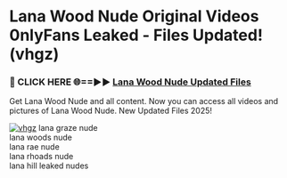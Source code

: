 # Lana Wood Nude Original Videos 0nlyFans Leaked - Files Updated! (vhgz)

<h3>🔴 CLICK HERE 🌐==►► <a href="https://tinyurl.com/52m3yx9h" rel="nofollow">Lana Wood Nude Updated Files</a></h3>

Get Lana Wood Nude and all content. Now you can access all videos and pictures of Lana Wood Nude. New Updated Files 2025!

[![vhgz](https://i.imgur.com/TnHtlc8.gif)](https://tinyurl.com/52m3yx9h)
lana graze nude<br>
lana woods nude<br>
lana rae nude<br>
lana rhoads nude<br>
lana hill leaked nudes
